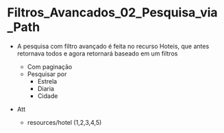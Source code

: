 # Filtros_Avancados_02_Pesquisa_via_Path

- A pesquisa com filtro avançado é feita no recurso Hoteis, que antes retornava todos e agora retornará baseado em um filtros
    - Com paginação
    - Pesquisar por 
        - Estrela 
        - Diaria 
        - Cidade

- Att
    - resources/hotel (1,2,3,4,5)